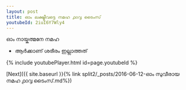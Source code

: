 ```yaml
---
layout: post
title: ഓം ലക്ഷ്മീവട്ടെ നമഹ ൧൦൮ ടൈംസ്
youtubeId: 2iuI6Y7Wly4
---
```

 
 
 ഓം നായ്കത്മനേ നമഹ 
 
 -  ആർക്കാണ് ശരീരം ഇല്ലാത്തത് 
 
  
 
  
 
 
 
 
 
 


{% include youtubePlayer.html id=page.youtubeId %}
 
[Next]({{ site.baseurl }}{% link  split2/_posts/2016-06-12-ഓം സുവീരായ നമഹ ൧൦൮ ടൈംസ്.md%})
 
